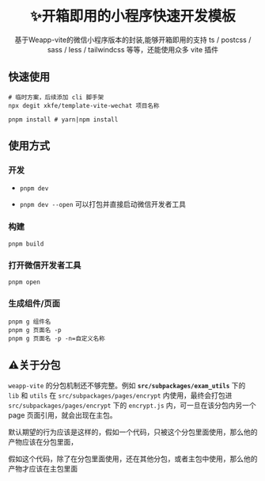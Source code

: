 <h1 align="center">✨开箱即用的小程序快速开发模板</h1>
<p align="center">基于Weapp-vite的微信小程序版本的封装,能够开箱即用的支持 ts / postcss / sass / less / tailwindcss 等等，还能使用众多 vite 插件</p>

## 快速使用

```shell
# 临时方案，后续添加 cli 脚手架
npx degit xkfe/template-vite-wechat 项目名称

pnpm install # yarn|npm install
```

## 使用方式

### 开发

- `pnpm dev`

- `pnpm dev --open` 可以打包并直接启动微信开发者工具

### 构建

`pnpm build`

### 打开微信开发者工具

`pnpm open`

### 生成组件/页面
```shell
pnpm g 组件名
pnpm g 页面名 -p
pnpm g 页面名 -p -n=自定义名称
```

## ⚠️关于分包
`weapp-vite` 的分包机制还不够完整。例如 **`src/subpackages/exam_utils`** 下的 `lib` 和 `utils` 在 `src/subpackages/pages/encrypt` 内使用，最终会打包进 `src/subpackages/pages/encrypt` 下的 `encrypt.js` 内，可一旦在该分包内另一个 page 页面引用，就会出现在主包。

默认期望的行为应该是这样的，假如一个代码，只被这个分包里面使用，那么他的产物应该在分包里面，

假如这个代码，除了在分包里面使用，还在其他分包，或者主包中使用，那么他的产物才应该在主包里面
